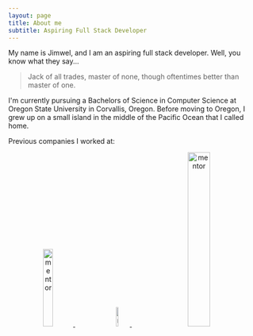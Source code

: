 ```yaml
---
layout: page
title: About me
subtitle: Aspiring Full Stack Developer
---
```


My name is Jimwel, and I am an aspiring full stack developer. Well, you know what they say...
>Jack of all trades, master of none,
>though oftentimes better than master of one.

I'm currently pursuing a Bachelors of Science in Computer Science at Oregon State University in Corvallis, Oregon.
Before moving to Oregon, I grew up on a small island in the middle of the Pacific Ocean that I called home.

Previous companies I worked at:

<div>
  
  <span style="margin:30px" align="center">
  <a href="https://www.mentor.com/">
    <img src="https://mgc-images.imgix.net/home/MentorASBLogoBlackHires-AFB2B649.png" alt="mentor" width="20%" height="20%">
  </a>
  </span>
   
  <span style="margin:30px" align="center">
  <a href="http://ets.hawaii.gov/">
    <img src="https://upload.wikimedia.org/wikipedia/commons/thumb/c/ca/Seal_of_the_State_of_Hawaii.svg/2000px- Seal_of_the_State_of_Hawaii.svg.png" alt="mentor" width="10%" height="10%">
  </a>
  </span>
  
  <span style="margin:30px" align="center">
  <a href="https://www.hawaiiusafcu.com/">
    <img src="https://www.hawaiiusafcu.com/App_Themes/HawaiiUSA/img/logo.png" alt="mentor" width="30%" height="30%">
  </a>
  </span>

</div>
